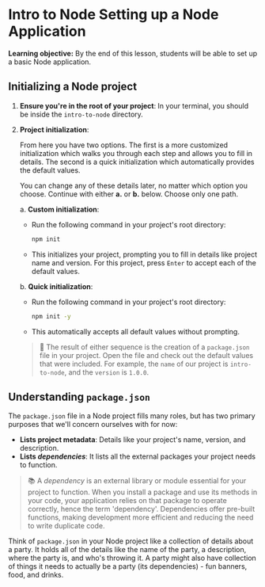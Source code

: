 <h1>
  <span class="headline">Intro to Node</span>
  <span class="subhead">Setting up a Node Application</span>
</h1>

**Learning objective:** By the end of this lesson, students will be able to set up a basic Node application.

## Initializing a Node project

1. **Ensure you're in the root of your project**: In your terminal, you should be inside the `intro-to-node` directory.

2. **Project initialization**:

   From here you have two options. The first is a more customized initialization which walks you through each step and allows you to fill in details. The second is a quick initialization which automatically provides the default values.

   You can change any of these details later, no matter which option you choose. Continue with either **a.** or **b.** below. Choose only one path.

   a. **Custom initialization**:

      - Run the following command in your project's root directory:

        ```bash
        npm init
        ```

      - This initializes your project, prompting you to fill in details like project name and version. For this project, press `Enter` to accept each of the default values.

   b. **Quick initialization**:

      - Run the following command in your project's root directory:

        ```bash
        npm init -y
        ```

      - This automatically accepts all default values without prompting.

   > 🧠 The result of either sequence is the creation of a `package.json` file in your project. Open the file and check out the default values that were included. For example, the `name` of our project is `intro-to-node`, and the `version` is `1.0.0`.

## Understanding `package.json`

The `package.json` file in a Node project fills many roles, but has two primary purposes that we'll concern ourselves with for now:

- **Lists project metadata**: Details like your project's name, version, and description.
- **Lists *dependencies***: It lists all the external packages your project needs to function.

> 📚 A *dependency* is an external library or module essential for your project to function. When you install a package and use its methods in your code, your application relies on that package to operate correctly, hence the term 'dependency'. Dependencies offer pre-built functions, making development more efficient and reducing the need to write duplicate code.

Think of `package.json` in your Node project like a collection of details about a party. It holds all of the details like the name of the party, a description, where the party is, and who's throwing it. A party might also have collection of things it needs to actually be a party (its dependencies) - fun banners, food, and drinks.
